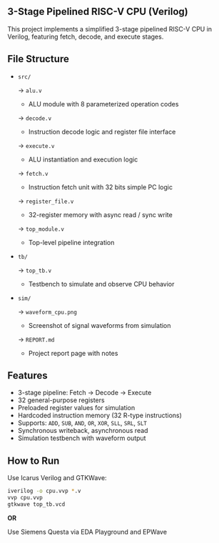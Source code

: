 ## 3-Stage Pipelined RISC-V CPU (Verilog)

This project implements a simplified 3-stage pipelined RISC-V CPU in Verilog, featuring fetch, decode, and execute stages.

## File Structure

- `src/`
  
  → `alu.v`
    - ALU module with 8 parameterized operation codes

  → `decode.v`  
    - Instruction decode logic and register file interface

  → `execute.v`  
    - ALU instantiation and execution logic

  → `fetch.v`  
    - Instruction fetch unit with 32 bits simple PC logic

  → `register_file.v`  
    - 32-register memory with async read / sync write

  → `top_module.v`  
    - Top-level pipeline integration

- `tb/`

  → `top_tb.v`  
    - Testbench to simulate and observe CPU behavior

- `sim/`

  → `waveform_cpu.png`  
    - Screenshot of signal waveforms from simulation
      
  → `REPORT.md`
    - Project report page with notes

## Features

- 3-stage pipeline: Fetch → Decode → Execute
- 32 general-purpose registers
- Preloaded register values for simulation
- Hardcoded instruction memory (32 R-type instructions)
- Supports: `ADD`, `SUB`, `AND`, `OR`, `XOR`, `SLL`, `SRL`, `SLT`
- Synchronous writeback, asynchronous read
- Simulation testbench with waveform output

## How to Run

Use Icarus Verilog and GTKWave:

```bash
iverilog -o cpu.vvp *.v
vvp cpu.vvp
gtkwave top_tb.vcd
```

**OR**

Use Siemens Questa via EDA Playground and EPWave

